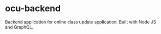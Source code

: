 # ocu-backend

Backend application for online class update application. Built with Node JS and GraphQL.
